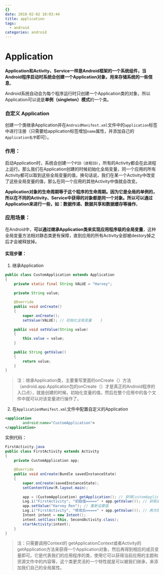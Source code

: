 ```yaml
---
{}
date: 2018-02-02 10:03:44
title: application
tags:
  - android
categories: android
---
```


# Application



**Application和Activity、Service一样是Android框架的一个系统组件，当Android程序启动时系统会创建一个Application对象，用来存储系统的一些信息**。

Android系统自动会为每个程序运行时只创建一个Application类的对象，所以Application可以说是**单例（singleton）模式**的一个类。

### 自定义 Application
创建一个类继承Application并在`AndroidManifest.xml`文件中的`application`标签中进行注册（只需要给application标签增加`name`属性，并添加自己的 `Application名字`即可）。

### 作用：
启动Application时，系统会创建一个`PID（进程ID）`，所有的Activity都会在此进程上运行。那么我们在Application创建的时候初始化全局变量，同一个应用的所有Activity都可以取到这些全局变量的值，换句话说，我们在某一个Activity中改变了这些全局变量的值，那么在同一个应用的其他Activity中值就会改变。

**Application对象的生命周期等于这个程序的生命周期。因为它是全局的单例的，所以在不同的Activity、Service中获得的对象都是同一个对象。所以可以通过Application来进行一些，如：数据传递、数据共享和数据缓存等操作**。

### 应用场景：
在Android中，**可以通过继承Application类来实现应用程序级的全局变量**，这种全局变量方法相对静态类更有保障，直到应用的所有Activity全部被destory掉之后才会被释放掉。
#### 实现步骤：
1. 继承Application
```java
public class CustomApplication extends Application
{
    private static final String VALUE = "Harvey";
   
    private String value;
   
    @Override
    public void onCreate()
    {
        super.onCreate();
        setValue(VALUE); // 初始化全局变量    }
   
    public void setValue(String value)
    {
        this.value = value;
    }
   
    public String getValue()
    {
        return value;
    }
}
```
>注：继承Application类，主要重写里面的onCreate（）方法（android.app.Application包的onCreate（）才是真正的Android程序的入口点），就是创建的时候，初始化变量的值。然后在整个应用中的各个文件中就可以对该变量进行操作了。

2. 在`ApplicationManifest.xml`文件中配置自定义的Application
```xml
<application
        android:name="CustomApplication">
</application>
```
实例代码：
```java
FirstActivity.java
public class FirstActivity extends Activity
{
    private CustomApplication app;
   
    @Override
    public void onCreate(Bundle savedInstanceState)
    {
        super.onCreate(savedInstanceState);
        setContentView(R.layout.main);
       
        app = (CustomApplication) getApplication(); // 获得CustomApplication对象       
        Log.i("FirstActivity", "初始值=====" + app.getValue()); // 获取进程中的全局变量值，看是否是初始化值       
        app.setValue("Harvey Ren"); // 重新设置值       
        Log.i("FirstActivity", "修改后=====" + app.getValue()); // 再次获取进程中的全局变量值，看是否被修改       
        Intent intent = new Intent();
        intent.setClass(this, SecondActivity.class);
        startActivity(intent);
    }
}
```
>注：只需要调用Context的 getApplicationContext或者Activity的getApplication方法来获得一个Application对象，然后再得到相应的成员变量即可。它是代表我们的应用程序的类，使用它可以获得当前应用的主题和资源文件中的内容等，这个类更灵活的一个特性就是可以被我们继承，来添加我们自己的全局属性。




